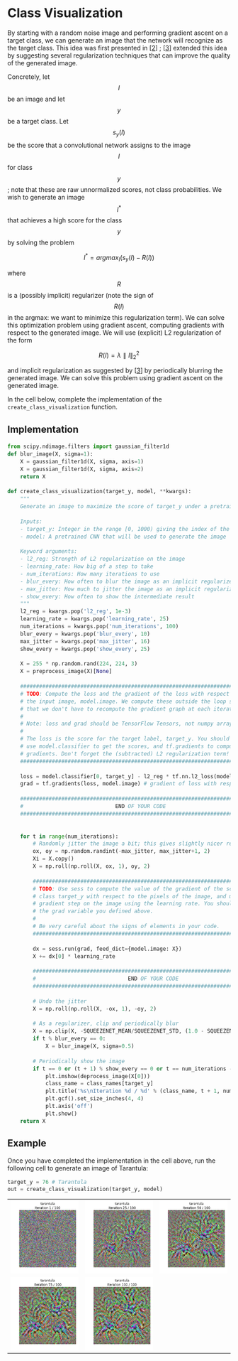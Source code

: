 # Class Visualization

By starting with a random noise image and performing gradient ascent on a target class, we can generate an image that the network will recognize as the target class. This idea was first presented in [[2][2]] ; [[3][3]] extended this idea by suggesting several regularization techniques that can improve the quality of the generated image.

Concretely, let $$I$$ be an image and let $$y$$ be a target class. Let $$s_y(I)$$ be the score that a convolutional network assigns to the image $$I$$ for class $$y$$; note that these are raw unnormalized scores, not class probabilities. We wish to generate an image $$I^*$$ that achieves a high score for the class $$y$$ by solving the problem

$$
I^* = argmax_I(s_y(I) - R(I))
$$

where $$R$$ is a (possibly implicit) regularizer (note the sign of $$R(I)$$ in the argmax: we want to minimize this regularization term). We can solve this optimization problem using gradient ascent, computing gradients with respect to the generated image. We will use (explicit) L2 regularization of the form

$$
R(I) = \lambda \parallel I \parallel _2^2
$$

and implicit regularization as suggested by [[3][3]] by periodically blurring the generated image. We can solve this problem using gradient ascent on the generated image.

In the cell below, complete the implementation of the `create_class_visualization` function.

## Implementation

```python
from scipy.ndimage.filters import gaussian_filter1d
def blur_image(X, sigma=1):
    X = gaussian_filter1d(X, sigma, axis=1)
    X = gaussian_filter1d(X, sigma, axis=2)
    return X

def create_class_visualization(target_y, model, **kwargs):
    """
    Generate an image to maximize the score of target_y under a pretrained model.

    Inputs:
    - target_y: Integer in the range [0, 1000) giving the index of the class
    - model: A pretrained CNN that will be used to generate the image

    Keyword arguments:
    - l2_reg: Strength of L2 regularization on the image
    - learning_rate: How big of a step to take
    - num_iterations: How many iterations to use
    - blur_every: How often to blur the image as an implicit regularizer
    - max_jitter: How much to jitter the image as an implicit regularizer
    - show_every: How often to show the intermediate result
    """
    l2_reg = kwargs.pop('l2_reg', 1e-3)
    learning_rate = kwargs.pop('learning_rate', 25)
    num_iterations = kwargs.pop('num_iterations', 100)
    blur_every = kwargs.pop('blur_every', 10)
    max_jitter = kwargs.pop('max_jitter', 16)
    show_every = kwargs.pop('show_every', 25)

    X = 255 * np.random.rand(224, 224, 3)
    X = preprocess_image(X)[None]

    ########################################################################
    # TODO: Compute the loss and the gradient of the loss with respect to  #
    # the input image, model.image. We compute these outside the loop so   #
    # that we don't have to recompute the gradient graph at each iteration #
    #                                                                      #
    # Note: loss and grad should be TensorFlow Tensors, not numpy arrays!  #
    #                                                                      #
    # The loss is the score for the target label, target_y. You should     #
    # use model.classifier to get the scores, and tf.gradients to compute  #
    # gradients. Don't forget the (subtracted) L2 regularization term!     #
    ########################################################################

    loss = model.classifier[0, target_y] - l2_reg * tf.nn.l2_loss(model.image) # scalar loss
    grad = tf.gradients(loss, model.image) # gradient of loss with respect to model.image, same size as model.image

    ############################################################################
    #                             END OF YOUR CODE                             #
    ############################################################################


    for t in range(num_iterations):
        # Randomly jitter the image a bit; this gives slightly nicer results
        ox, oy = np.random.randint(-max_jitter, max_jitter+1, 2)
        Xi = X.copy()
        X = np.roll(np.roll(X, ox, 1), oy, 2)

        ########################################################################
        # TODO: Use sess to compute the value of the gradient of the score for #
        # class target_y with respect to the pixels of the image, and make a   #
        # gradient step on the image using the learning rate. You should use   #
        # the grad variable you defined above.                                 #
        #                                                                      #
        # Be very careful about the signs of elements in your code.            #
        ########################################################################

        dx = sess.run(grad, feed_dict={model.image: X})
        X += dx[0] * learning_rate

        ############################################################################
        #                             END OF YOUR CODE                             #
        ############################################################################

        # Undo the jitter
        X = np.roll(np.roll(X, -ox, 1), -oy, 2)

        # As a regularizer, clip and periodically blur
        X = np.clip(X, -SQUEEZENET_MEAN/SQUEEZENET_STD, (1.0 - SQUEEZENET_MEAN)/SQUEEZENET_STD)
        if t % blur_every == 0:
            X = blur_image(X, sigma=0.5)

        # Periodically show the image
        if t == 0 or (t + 1) % show_every == 0 or t == num_iterations - 1:
            plt.imshow(deprocess_image(X[0]))
            class_name = class_names[target_y]
            plt.title('%s\nIteration %d / %d' % (class_name, t + 1, num_iterations))
            plt.gcf().set_size_inches(4, 4)
            plt.axis('off')
            plt.show()
    return X
```

## Example

Once you have completed the implementation in the cell above, run the following cell to generate an image of Tarantula:

```python
target_y = 76 # Tarantula
out = create_class_visualization(target_y, model)
```

|  |  |  |
| --- | --- | --- |
| ![img](../../assets/class_vis_tarantula_1.png) | ![img](../../assets/class_vis_tarantula_25.png) | ![img](../../assets/class_vis_tarantula_50.png) |
| ![img](../../assets/class_vis_tarantula_75.png) | ![img](../../assets/class_vis_tarantula_100.png) |  |

[2]: https://arxiv.org/pdf/1312.6034.pdf "Karen Simonyan, Andrea Vedaldi, and Andrew Zisserman. 'Deep Inside Convolutional Networks: Visualising Image Classification Models and Saliency Maps', ICLR Workshop 2014."
[3]: https://arxiv.org/abs/1506.06579 "Yosinski et al, 'Understanding Neural Networks Through Deep Visualization', ICML 2015 Deep Learning Workshop"
